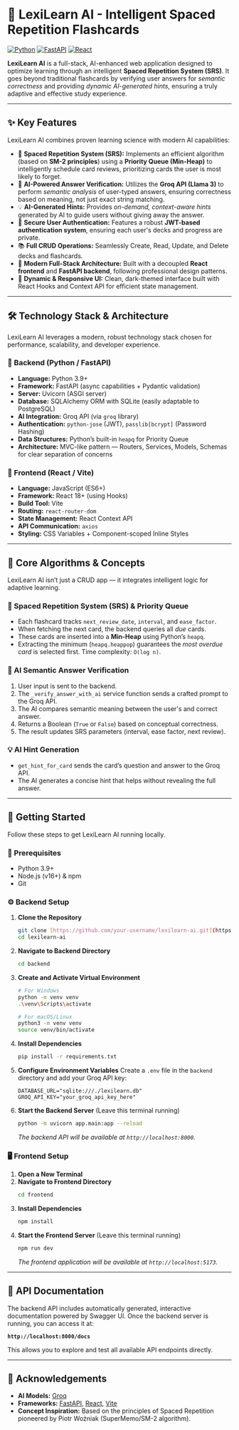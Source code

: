 # 🧠 LexiLearn AI - Intelligent Spaced Repetition Flashcards

[![Python](https://img.shields.io/badge/Python-3.9+-blue?logo=python&logoColor=white)](https://www.python.org/) [![FastAPI](https://img.shields.io/badge/FastAPI-0.111+-05998b?logo=fastapi&logoColor=white)](https://fastapi.tiangolo.com/) [![React](https://img.shields.io/badge/React-18+-61DAFB?logo=react&logoColor=black)](https://reactjs.org/)

**LexiLearn AI** is a full-stack, AI-enhanced web application designed to optimize learning through an intelligent **Spaced Repetition System (SRS)**. It goes beyond traditional flashcards by verifying user answers for *semantic correctness* and providing *dynamic AI-generated hints*, ensuring a truly adaptive and effective study experience.

---

## ✨ Key Features

LexiLearn AI combines proven learning science with modern AI capabilities:

* 🧠 **Spaced Repetition System (SRS):** Implements an efficient algorithm (based on **SM-2 principles**) using a **Priority Queue (Min-Heap)** to intelligently schedule card reviews, prioritizing cards the user is most likely to forget.
* 🤖 **AI-Powered Answer Verification:** Utilizes the **Groq API (Llama 3)** to perform *semantic analysis* of user-typed answers, ensuring correctness based on meaning, not just exact string matching.
* 💡 **AI-Generated Hints:** Provides *on-demand, context-aware hints* generated by AI to guide users without giving away the answer.
* 🔐 **Secure User Authentication:** Features a robust **JWT-based authentication system**, ensuring each user's decks and progress are private.
* 📚 **Full CRUD Operations:** Seamlessly Create, Read, Update, and Delete decks and flashcards.
* 🚀 **Modern Full-Stack Architecture:** Built with a decoupled **React frontend** and **FastAPI backend**, following professional design patterns.
* 🎨 **Dynamic & Responsive UI:** Clean, dark-themed interface built with React Hooks and Context API for efficient state management.

---

## 🛠️ Technology Stack & Architecture

LexiLearn AI leverages a modern, robust technology stack chosen for performance, scalability, and developer experience.

### 🔹 Backend (Python / FastAPI)

-   **Language:** Python 3.9+
-   **Framework:** FastAPI (async capabilities + Pydantic validation)
-   **Server:** Uvicorn (ASGI server)
-   **Database:** SQLAlchemy ORM with SQLite (easily adaptable to PostgreSQL)
-   **AI Integration:** Groq API (via `groq` library)
-   **Authentication:** `python-jose` (JWT), `passlib[bcrypt]` (Password Hashing)
-   **Data Structures:** Python’s built-in `heapq` for Priority Queue
-   **Architecture:** MVC-like pattern — Routers, Services, Models, Schemas for clear separation of concerns

### 🔹 Frontend (React / Vite)

-   **Language:** JavaScript (ES6+)
-   **Framework:** React 18+ (using Hooks)
-   **Build Tool:** Vite
-   **Routing:** `react-router-dom`
-   **State Management:** React Context API
-   **API Communication:** `axios`
-   **Styling:** CSS Variables + Component-scoped Inline Styles

---

## 🔬 Core Algorithms & Concepts

LexiLearn AI isn’t just a CRUD app — it integrates intelligent logic for adaptive learning.

### 🧩 Spaced Repetition System (SRS) & Priority Queue

-   Each flashcard tracks `next_review_date`, `interval`, and `ease_factor`.
-   When fetching the next card, the backend queries all *due* cards.
-   These cards are inserted into a **Min-Heap** using Python’s `heapq`.
-   Extracting the minimum (`heapq.heappop`) guarantees the *most overdue card* is selected first. Time complexity: `O(log n)`.

### 🤖 AI Semantic Answer Verification

1.  User input is sent to the backend.
2.  The `_verify_answer_with_ai` service function sends a crafted prompt to the Groq API.
3.  The AI compares semantic meaning between the user's and correct answer.
4.  Returns a Boolean (`True` or `False`) based on conceptual correctness.
5.  The result updates SRS parameters (interval, ease factor, next review).

### 💡 AI Hint Generation

-   `get_hint_for_card` sends the card’s question and answer to the Groq API.
-   The AI generates a concise hint that helps without revealing the full answer.

---

## 🚀 Getting Started

Follow these steps to get LexiLearn AI running locally.

### 🧩 Prerequisites

-   Python 3.9+
-   Node.js (v16+) & npm
-   Git

### ⚙️ Backend Setup

1.  **Clone the Repository**
    ```bash
    git clone [https://github.com/your-username/lexilearn-ai.git](https://github.com/your-username/lexilearn-ai.git)
    cd lexilearn-ai
    ```
2.  **Navigate to Backend Directory**
    ```bash
    cd backend
    ```
3.  **Create and Activate Virtual Environment**
    ```bash
    # For Windows
    python -m venv venv
    .\venv\Scripts\activate

    # For macOS/Linux
    python3 -m venv venv
    source venv/bin/activate
    ```
4.  **Install Dependencies**
    ```bash
    pip install -r requirements.txt
    ```
5.  **Configure Environment Variables**
    Create a `.env` file in the `backend` directory and add your Groq API key:
    ```env
    DATABASE_URL="sqlite:///./lexilearn.db"
    GROQ_API_KEY="your_groq_api_key_here"
    ```
6.  **Start the Backend Server**
    (Leave this terminal running)
    ```bash
    python -m uvicorn app.main:app --reload
    ```
    *The backend API will be available at `http://localhost:8000`.*

### 🖥️ Frontend Setup

1.  **Open a New Terminal**
2.  **Navigate to Frontend Directory**
    ```bash
    cd frontend
    ```
3.  **Install Dependencies**
    ```bash
    npm install
    ```
4.  **Start the Frontend Server**
    (Leave this terminal running)
    ```bash
    npm run dev
    ```
    *The frontend application will be available at `http://localhost:5173`.*

---

## 📖 API Documentation

The backend API includes automatically generated, interactive documentation powered by Swagger UI. Once the backend server is running, you can access it at:

**`http://localhost:8000/docs`**

This allows you to explore and test all available API endpoints directly.

---

## 🙏 Acknowledgements

* **AI Models:** [Groq](https://groq.com/)
* **Frameworks:** [FastAPI](https://fastapi.tiangolo.com/), [React](https://reactjs.org/), [Vite](https://vitejs.dev/)
* **Concept Inspiration:** Based on the principles of Spaced Repetition pioneered by Piotr Woźniak (SuperMemo/SM-2 algorithm).
